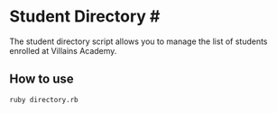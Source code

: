 # Student Directory # 

The student directory script allows you to manage the list of students enrolled at Villains Academy.

## How to use ##

```shell
ruby directory.rb
```
